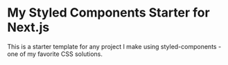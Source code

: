 # My Styled Components Starter for Next.js

This is a starter template for any project I make using styled-components - one of my favorite CSS
solutions.
